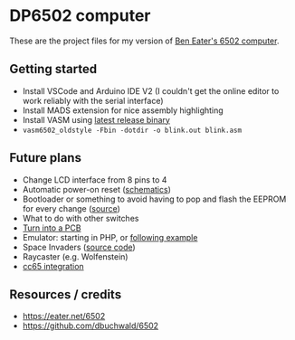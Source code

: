 # DP6502 computer

These are the project files for my version of [Ben Eater's 6502 computer](https://eater.net/6502).

## Getting started

- Install VSCode and Arduino IDE V2 (I couldn't get the online editor to work reliably with the serial interface)
- Install MADS extension for nice assembly highlighting
- Install VASM using [latest release binary](http://www.compilers.de/vasm.html)
- `vasm6502_oldstyle -Fbin -dotdir -o blink.out blink.asm`

## Future plans

- Change LCD interface from 8 pins to 4
- Automatic power-on reset ([schematics](https://www.grappendorf.net/projects/6502-home-computer/reset-circuit.html))
- Bootloader or something to avoid having to pop and flash the EEPROM for every change ([source](https://github.com/janroesner/sixty5o2))
- What to do with other switches
- [Turn into a PCB](https://www.reddit.com/r/beneater/comments/dgcpt3/i_made_a_pcb_version_of_ben_eaters_6502_computer/)
- Emulator: starting in PHP, or [following example](https://www.reddit.com/r/beneater/comments/phn3sd/started_work_on_an_emulator_for_my_6502_tms9918/)
- Space Invaders ([source code](https://github.com/visrealm/hbc-56/tree/master/code/6502/invaders))
- Raycaster (e.g. Wolfenstein)
- [cc65 integration](https://www.reddit.com/r/beneater/comments/kn52w3/using_cc65_to_write_code_in_c_for_the_6502/?utm_medium=android_app&utm_source=share)

## Resources / credits

- https://eater.net/6502
- https://github.com/dbuchwald/6502
